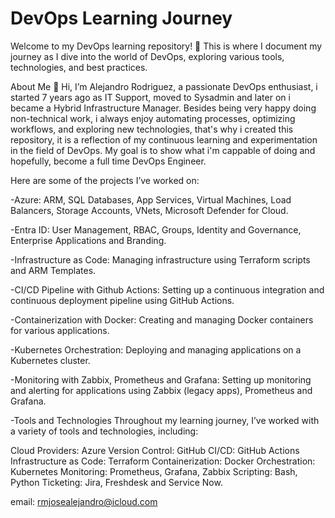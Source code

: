# DevOps Learning Journey

Welcome to my DevOps learning repository! 🚀 This is where I document my journey as I dive into the world of DevOps, exploring various tools, technologies, and best practices.

About Me
👋 Hi, I’m Alejandro Rodriguez, a passionate DevOps enthusiast, i started 7 years ago as IT Support, moved to Sysadmin and later on i became a Hybrid Infrastructure Manager. Besides being very happy doing non-technical work, i always enjoy automating processes, optimizing workflows, and exploring new technologies, that's why i created this repository, it is a reflection of my continuous learning and experimentation in the field of DevOps. My goal is to show what i'm cappable of doing and hopefully, become a full time DevOps Engineer.

Here are some of the projects I’ve worked on:

-Azure: ARM, SQL Databases, App Services, Virtual Machines, Load Balancers, Storage Accounts, VNets, Microsoft Defender for Cloud. 

-Entra ID: User Management, RBAC, Groups, Identity and Governance, Enterprise Applications and Branding.

-Infrastructure as Code: Managing infrastructure using Terraform scripts and ARM Templates.

-CI/CD Pipeline with Github Actions: Setting up a continuous integration and continuous deployment pipeline using GitHub Actions.

-Containerization with Docker: Creating and managing Docker containers for various applications.

-Kubernetes Orchestration: Deploying and managing applications on a Kubernetes cluster.

-Monitoring with Zabbix, Prometheus and Grafana: Setting up monitoring and alerting for applications using Zabbix (legacy apps), Prometheus and Grafana.

-Tools and Technologies
Throughout my learning journey, I’ve worked with a variety of tools and technologies, including:

Cloud Providers: Azure
Version Control: GitHub
CI/CD: GitHub Actions
Infrastructure as Code: Terraform
Containerization: Docker
Orchestration: Kubernetes
Monitoring: Prometheus, Grafana, Zabbix
Scripting: Bash, Python
Ticketing: Jira, Freshdesk and Service Now.

email: rmjosealejandro@icloud.com